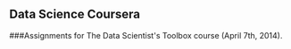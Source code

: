 ## Data Science Coursera

###Assignments for The Data Scientist's Toolbox course (April 7th, 2014). 